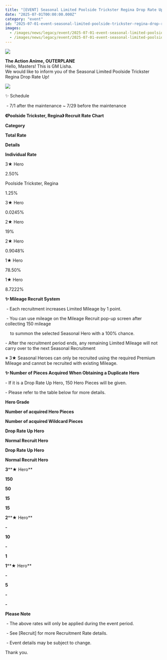 ```yaml
---
title: "[EVENT] Seasonal Limited Poolside Trickster Regina Drop Rate Up"
date: "2025-07-01T00:00:00.000Z"
category: "event"
id: "2025-07-01-event-seasonal-limited-poolside-trickster-regina-drop-rate-up"
images:
  - /images/news/legacy/event/2025-07-01-event-seasonal-limited-poolside-trickster-regina-drop-rate-up/ada2200cb0db4a5f939ce77199bedae5.webp
  - /images/news/legacy/event/2025-07-01-event-seasonal-limited-poolside-trickster-regina-drop-rate-up/62b21e2057cc4be088733d526bcd8bb9.webp
---
```


![](/images/news/legacy/event/2025-07-01-event-seasonal-limited-poolside-trickster-regina-drop-rate-up/ada2200cb0db4a5f939ce77199bedae5.webp)  
  

**The Action Anime, OUTERPLANE**  
Hello, Masters! This is GM Lisha.  
We would like to inform you of the Seasonal Limited Poolside Trickster Regina Drop Rate Up!

![](/images/news/legacy/event/2025-07-01-event-seasonal-limited-poolside-trickster-regina-drop-rate-up/62b21e2057cc4be088733d526bcd8bb9.webp)

✨ Schedule

 - 7/1 after the maintenance ~ 7/29 before the maintenance  
  

**《Poolside Trickster, Regina》 Recruit Rate Chart**

**Category**

**Total Rate**

**Details**

**Individual Rate**

3★ Hero

2.50%

Poolside Trickster, Regina

1.25%

3★ Hero

0.0245%

2★ Hero

19%

2★ Hero

0.9048%

1★ Hero

78.50%

1★ Hero

8.7222%

**✨ Mileage Recruit System**

 - Each recruitment increases Limited Mileage by 1 point.

 - You can use mileage on the Mileage Recruit pop-up screen after collecting 150 mileage 

    to summon the selected Seasonal Hero with a 100% chance.

\- After the recruitment period ends, any remaining Limited Mileage will not carry over to the next Seasonal Recruitment 

※ 3★ Seasonal Heroes can only be recruited using the required Premium Mileage and cannot be recruited with existing Mileage.

**✨ Number of Pieces Acquired When Obtaining a Duplicate Hero**

\- If it is a Drop Rate Up Hero, 150 Hero Pieces will be given.

\- Please refer to the table below for more details.

**Hero Grade**

**Number of acquired Hero Pieces**

**Number of acquired Wildcard Pieces**

**Drop Rate Up Hero**

**Normal Recruit Hero**

**Drop Rate Up Hero**

**Normal Recruit Hero**

**3****★ Hero**

**150**

**50**

**15**

**15**

**2****★ Hero**

**\-**

**10**

**\-**

**1**

**1****★ Hero**

**\-**

**5**

**\-**

**\-**

  
  
**Please Note**

 - The above rates will only be applied during the event period.

 - See \[Recruit\] for more Recruitment Rate details.

 - Event details may be subject to change.

Thank you.
